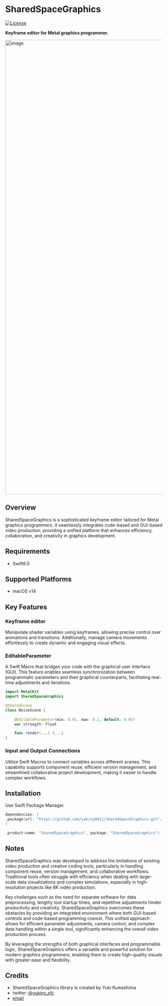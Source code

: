 # SharedSpaceGraphics

[![License](https://img.shields.io/github/license/yukiny0811/swifty-creatives)](https://github.com/yukiny0811/SharedSpaceGraphics/blob/main/LICENSE)

__Keyframe editor for Metal graphics programmer.__   

<img width="1452" alt="image" src="https://github.com/user-attachments/assets/86a0e841-634b-4bdd-a0b0-78bf37d37b69" />

## Overview 

SharedSpaceGraphics is a sophisticated keyframe editor tailored for Metal graphics programmers. It seamlessly integrates code-based and GUI-based video production, providing a unified platform that enhances efficiency, collaboration, and creativity in graphics development.

## Requirements

- Swift6.0

## Supported Platforms

- macOS v14

## Key Features

### Keyframe editor

Manipulate shader variables using keyframes, allowing precise control over animations and transitions. Additionally, manage camera movements effortlessly to create dynamic and engaging visual effects.

### EditableParameter

A Swift Macro that bridges your code with the graphical user interface (GUI). This feature enables seamless synchronization between programmatic parameters and their graphical counterparts, facilitating real-time adjustments and iterations.

```swift
import MetalKit
import SharedSpaceGraphics

@SharedScene
class NoiseScene {
    
    @EditableParameter(min: 0.01, max: 0.2, default: 0.05)
    var strength: Float

    func render(...) {...}
}
```

### Input and Output Connections

Utilize Swift Macros to connect variables across different scenes. This capability supports component reuse, efficient version management, and streamlined collaborative project development, making it easier to handle complex workflows.

## Installation

Use Swift Package Manager.

```.swift
dependencies: [
.package(url: "https://github.com/yukiny0811/SharedSpaceGraphics.git", branch: "main")
]
```

```.swift
.product(name: "SharedSpaceGraphics", package: "SharedSpaceGraphics")
```

## Notes

SharedSpaceGraphics was developed to address the limitations of existing video production and creative coding tools, particularly in handling component reuse, version management, and collaborative workflows. Traditional tools often struggle with efficiency when dealing with large-scale data visualizations and complex simulations, especially in high-resolution projects like 8K video production.

Key challenges such as the need for separate software for data preprocessing, lengthy tool startup times, and repetitive adjustments hinder productivity and creativity. SharedSpaceGraphics overcomes these obstacles by providing an integrated environment where both GUI-based controls and code-based programming coexist. This unified approach allows for efficient parameter adjustments, camera control, and complex data handling within a single tool, significantly enhancing the overall video production process.

By leveraging the strengths of both graphical interfaces and programmable logic, SharedSpaceGraphics offers a versatile and powerful solution for modern graphics programmers, enabling them to create high-quality visuals with greater ease and flexibility.

## Credits
- SharedSpaceGraphics library is created by Yuki Kuwashima
- twitter: [@yukiny_sfc](https://twitter.com/yukiny_sfc)
- [email](yukiny0811@gmail.com)
